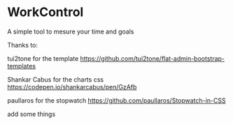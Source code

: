 # WorkControl
A simple tool to mesure your time and goals 

Thanks to:

tui2tone for the template
https://github.com/tui2tone/flat-admin-bootstrap-templates

Shankar Cabus for the charts css
https://codepen.io/shankarcabus/pen/GzAfb

paullaros for the stopwatch
https://github.com/paullaros/Stopwatch-in-CSS

add some things

